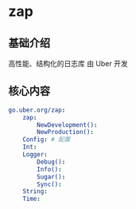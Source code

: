 # zap


## 基础介绍

高性能、结构化的日志库
由 Uber 开发


## 核心内容
```yaml
go.uber.org/zap:
    zap:
        NewDevelopment():
        NewProduction():
    Config: # 配置
    Int:
    Logger:
        Debug():
        Info():
        Sugar():
        Sync():
    String:
    Time:
```